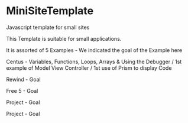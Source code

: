 # MiniSiteTemplate
 Javascript template for small sites
 
 This Template is suitable for small applications.
 
 It is assorted of 5 Examples - We indicated the goal of the Example here
 
 Centus - Variables, Functions, Loops, Arrays & Using the Debugger / 1st example of Model View Controller / 1st use of Prism to display Code
 
 Rewind - Goal
 
 Free 5 - Goal
 
 Project - Goal
 
 Project - Goal
